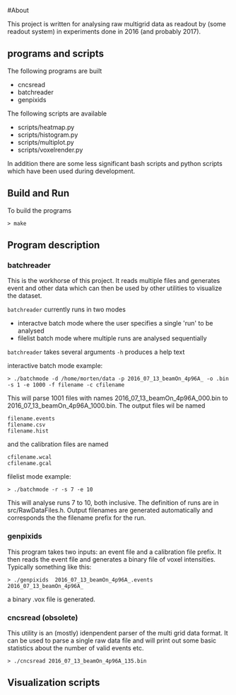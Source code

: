#About

This project is written for analysing raw multigrid data as readout by
(some readout system) in experiments done in 2016 (and probably 2017).

## programs and scripts

The following programs are built

 * cncsread
 * batchreader
 * genpixids

The following scripts are available

 * scripts/heatmap.py
 * scripts/histogram.py
 * scripts/multiplot.py
 * scripts/voxelrender.py

In addition there are some less significant  bash scripts and python scripts which have 
been used during development.

## Build and Run

To build the programs

`> make`

## Program description

### batchreader
This is the workhorse of this project. It reads multiple files and generates event and other 
data which can then be used by other utilities to visualize the dataset.

`batchreader` currently runs in two modes

 * interactve batch mode where the user specifies a single 'run' to be analysed
 * filelist batch mode where multiple runs are analysed sequentially

`batchreader` takes several arguments `-h` produces a help text

interactive batch mode example:

    > ./batchmode -d /home/morten/data -p 2016_07_13_beamOn_4p96A_ -o .bin -s 1 -e 1000 -f filename -c cfilename

This will parse 1001 files with names 2016_07_13_beamOn_4p96A_000.bin to 2016_07_13_beamOn_4p96A_1000.bin. The 
output files wil be named

    filename.events
    filename.csv
    filename.hist

and the calibration files are named 

    cfilename.wcal
    cfilename.gcal

filelist mode example:

    > ./batchmode -r -s 7 -e 10 

This will analyse runs 7 to 10, both inclusive. The definition of runs are in src/RawDataFiles.h. Output
filenames are generated automatically and corresponds the the filename prefix for the run.

### genpixids

This program takes two inputs: an event file and a calibration file prefix. It then reads the 
event file and generates a binary file of voxel intensities. Typically something like this:

    > ./genpixids  2016_07_13_beamOn_4p96A_.events 2016_07_13_beamOn_4p96A_


a binary .vox file is generated.

### cncsread (obsolete)
This utility is an (mostly) idenpendent parser of the multi grid data format. It can be used 
to parse a single raw data file and will print out some basic statistics about the number of 
valid events etc.

`> ./cncsread 2016_07_13_beamOn_4p96A_135.bin`

## Visualization scripts


